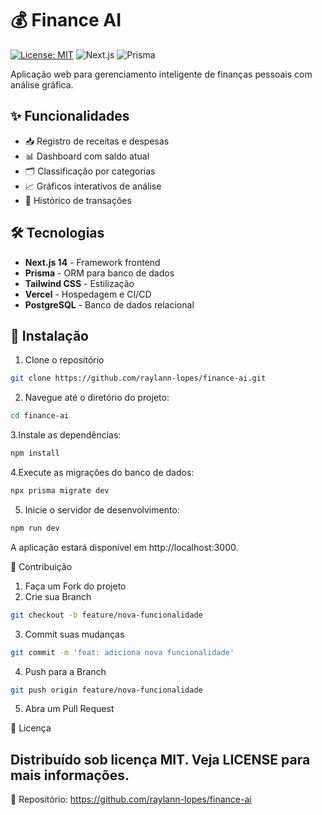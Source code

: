 # 💰 Finance AI

[![License: MIT](https://img.shields.io/badge/License-MIT-blue.svg)](https://opensource.org/licenses/MIT)
![Next.js](https://img.shields.io/badge/Next.js-14-black?logo=next.js)
![Prisma](https://img.shields.io/badge/Prisma-ORM-blue?logo=prisma)

Aplicação web para gerenciamento inteligente de finanças pessoais com análise gráfica.

## ✨ Funcionalidades

- 📥 Registro de receitas e despesas
- 📊 Dashboard com saldo atual
- 🗂 Classificação por categorias
- 📈 Gráficos interativos de análise
- 🔄 Histórico de transações

## 🛠 Tecnologias

- **Next.js 14** - Framework frontend
- **Prisma** - ORM para banco de dados
- **Tailwind CSS** - Estilização
- **Vercel** - Hospedagem e CI/CD
- **PostgreSQL** - Banco de dados relacional

## 🚀 Instalação

1. Clone o repositório
```bash
git clone https://github.com/raylann-lopes/finance-ai.git
```


2. Navegue até o diretório do projeto:
```bash
cd finance-ai
```


3.Instale as dependências:
```bash
npm install
```

4.Execute as migrações do banco de dados:
```bash
npx prisma migrate dev
```

5. Inicie o servidor de desenvolvimento:
```bash
npm run dev
```
A aplicação estará disponível em http://localhost:3000.

🤝 Contribuição

1. Faça um Fork do projeto
2. Crie sua Branch
```bash
git checkout -b feature/nova-funcionalidade
```
3. Commit suas mudanças
```bash
git commit -m 'feat: adiciona nova funcionalidade'
```
4. Push para a Branch
```bash
git push origin feature/nova-funcionalidade
```
5. Abra um Pull Request

📄 Licença

## Distribuído sob licença MIT. Veja LICENSE para mais informações.

🔗 Repositório: https://github.com/raylann-lopes/finance-ai
